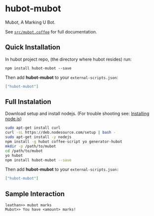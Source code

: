 # hubot-mubot

Mubot, A Marking U Bot.

See [`src/mubot.coffee`](src/mubot.coffee) for full documentation.

## Quick Installation

In hubot project repo, (the directory where hubot resides) run:

`npm install hubot-mubot --save`

Then add **hubot-mubot** to your `external-scripts.json`:

```json
["hubot-mubot"]
```

## Full Instalation

Download setup and install nodejs. (For trouble shooting see: [Installing node.js](https://github.com/joyent/node/wiki/installing-node.js-via-package-manager))
```bash
sudo apt-get install curl
curl -sL https://deb.nodesource.com/setup | bash -
sudo apt-get install -y nodejs
npm install -g hubot coffee-script yo generator-hubot
mkdir -p /path/to/mubot
cd /path/to/mubot
yo hubot
npm install hubot-mubot --save
```

Then add **hubot-mubot** to your `external-scripts.json:`

```json
["hubot-mubot"]
```

## Sample Interaction

```
leathan>> mubot marks
Mubot>> You have <amount> marks!
```
